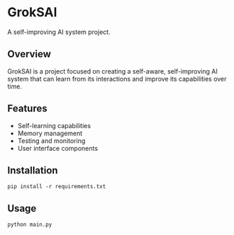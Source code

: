 # GrokSAI

A self-improving AI system project.

## Overview
GrokSAI is a project focused on creating a self-aware, self-improving AI system that can learn from its interactions and improve its capabilities over time.

## Features
- Self-learning capabilities
- Memory management
- Testing and monitoring
- User interface components

## Installation
```
pip install -r requirements.txt
```

## Usage
```
python main.py
```

